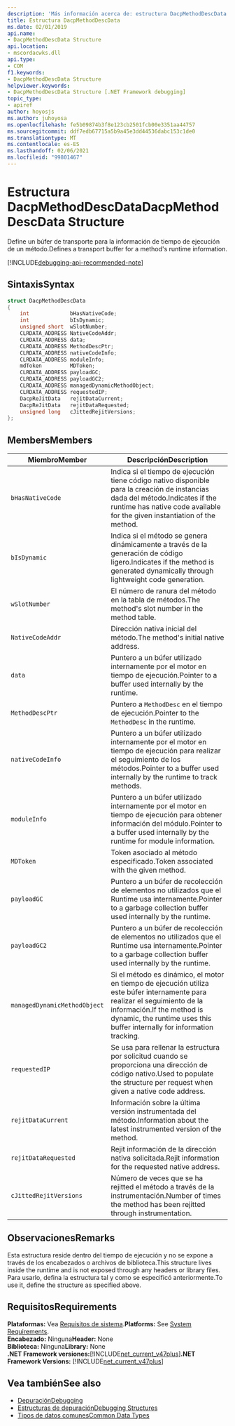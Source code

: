 ```yaml
---
description: 'Más información acerca de: estructura DacpMethodDescData'
title: Estructura DacpMethodDescData
ms.date: 02/01/2019
api.name:
- DacpMethodDescData Structure
api.location:
- mscordacwks.dll
api.type:
- COM
f1.keywords:
- DacpMethodDescData Structure
helpviewer.keywords:
- DacpMethodDescData Structure [.NET Framework debugging]
topic_type:
- apiref
author: hoyosjs
ms.author: juhoyosa
ms.openlocfilehash: fe5b09874b3f8e123cb2501fcb00e3351aa44757
ms.sourcegitcommit: ddf7edb67715a5b9a45e3dd44536dabc153c1de0
ms.translationtype: MT
ms.contentlocale: es-ES
ms.lasthandoff: 02/06/2021
ms.locfileid: "99801467"
---
```

# <a name="dacpmethoddescdata-structure"></a><span data-ttu-id="70c48-103">Estructura DacpMethodDescData</span><span class="sxs-lookup"><span data-stu-id="70c48-103">DacpMethodDescData Structure</span></span>

<span data-ttu-id="70c48-104">Define un búfer de transporte para la información de tiempo de ejecución de un método.</span><span class="sxs-lookup"><span data-stu-id="70c48-104">Defines a transport buffer for a method's runtime information.</span></span>

[!INCLUDE[debugging-api-recommended-note](../../../../includes/debugging-api-recommended-note.md)]

## <a name="syntax"></a><span data-ttu-id="70c48-105">Sintaxis</span><span class="sxs-lookup"><span data-stu-id="70c48-105">Syntax</span></span>

```cpp
struct DacpMethodDescData
{
    int             bHasNativeCode;
    int             bIsDynamic;
    unsigned short  wSlotNumber;
    CLRDATA_ADDRESS NativeCodeAddr;
    CLRDATA_ADDRESS data;
    CLRDATA_ADDRESS MethodDescPtr;
    CLRDATA_ADDRESS nativeCodeInfo;
    CLRDATA_ADDRESS moduleInfo;
    mdToken         MDToken;
    CLRDATA_ADDRESS payloadGC;
    CLRDATA_ADDRESS payloadGC2;
    CLRDATA_ADDRESS managedDynamicMethodObject;
    CLRDATA_ADDRESS requestedIP;
    DacpReJitData   rejitDataCurrent;
    DacpReJitData   rejitDataRequested;
    unsigned long   cJittedRejitVersions;
};
```

## <a name="members"></a><span data-ttu-id="70c48-106">Members</span><span class="sxs-lookup"><span data-stu-id="70c48-106">Members</span></span>

| <span data-ttu-id="70c48-107">Miembro</span><span class="sxs-lookup"><span data-stu-id="70c48-107">Member</span></span>                       | <span data-ttu-id="70c48-108">Descripción</span><span class="sxs-lookup"><span data-stu-id="70c48-108">Description</span></span>                                                                                     |
| ---------------------------- | ----------------------------------------------------------------------------------------------- |
| `bHasNativeCode`             | <span data-ttu-id="70c48-109">Indica si el tiempo de ejecución tiene código nativo disponible para la creación de instancias dada del método.</span><span class="sxs-lookup"><span data-stu-id="70c48-109">Indicates if the runtime has native code available for the given instantiation of the method.</span></span> |
| `bIsDynamic`                 | <span data-ttu-id="70c48-110">Indica si el método se genera dinámicamente a través de la generación de código ligero.</span><span class="sxs-lookup"><span data-stu-id="70c48-110">Indicates if the method is generated dynamically through lightweight code generation.</span></span>           |
| `wSlotNumber`                | <span data-ttu-id="70c48-111">El número de ranura del método en la tabla de métodos.</span><span class="sxs-lookup"><span data-stu-id="70c48-111">The method's slot number in the method table.</span></span>                                                   |
| `NativeCodeAddr`             | <span data-ttu-id="70c48-112">Dirección nativa inicial del método.</span><span class="sxs-lookup"><span data-stu-id="70c48-112">The method's initial native address.</span></span>                                                            |
| `data`                       | <span data-ttu-id="70c48-113">Puntero a un búfer utilizado internamente por el motor en tiempo de ejecución.</span><span class="sxs-lookup"><span data-stu-id="70c48-113">Pointer to a buffer used internally by the runtime.</span></span>                                             |
| `MethodDescPtr`              | <span data-ttu-id="70c48-114">Puntero a `MethodDesc` en el tiempo de ejecución.</span><span class="sxs-lookup"><span data-stu-id="70c48-114">Pointer to the `MethodDesc` in the runtime.</span></span>                                                     |
| `nativeCodeInfo`             | <span data-ttu-id="70c48-115">Puntero a un búfer utilizado internamente por el motor en tiempo de ejecución para realizar el seguimiento de los métodos.</span><span class="sxs-lookup"><span data-stu-id="70c48-115">Pointer to a buffer used internally by the runtime to track methods.</span></span>                            |
| `moduleInfo`                 | <span data-ttu-id="70c48-116">Puntero a un búfer utilizado internamente por el motor en tiempo de ejecución para obtener información del módulo.</span><span class="sxs-lookup"><span data-stu-id="70c48-116">Pointer to a buffer used internally by the runtime for module information.</span></span>                      |
| `MDToken`                    | <span data-ttu-id="70c48-117">Token asociado al método especificado.</span><span class="sxs-lookup"><span data-stu-id="70c48-117">Token associated with the given method.</span></span>                                                         |
| `payloadGC`                  | <span data-ttu-id="70c48-118">Puntero a un búfer de recolección de elementos no utilizados que el Runtime usa internamente.</span><span class="sxs-lookup"><span data-stu-id="70c48-118">Pointer to a garbage collection buffer used internally by the runtime.</span></span>                          |
| `payloadGC2`                 | <span data-ttu-id="70c48-119">Puntero a un búfer de recolección de elementos no utilizados que el Runtime usa internamente.</span><span class="sxs-lookup"><span data-stu-id="70c48-119">Pointer to a garbage collection buffer used internally by the runtime.</span></span>                          |
| `managedDynamicMethodObject` | <span data-ttu-id="70c48-120">Si el método es dinámico, el motor en tiempo de ejecución utiliza este búfer internamente para realizar el seguimiento de la información.</span><span class="sxs-lookup"><span data-stu-id="70c48-120">If the method is dynamic, the runtime uses this buffer internally for information tracking.</span></span>     |
| `requestedIP`                | <span data-ttu-id="70c48-121">Se usa para rellenar la estructura por solicitud cuando se proporciona una dirección de código nativo.</span><span class="sxs-lookup"><span data-stu-id="70c48-121">Used to populate the structure per request when given a native code address.</span></span>                    |
| `rejitDataCurrent`           | <span data-ttu-id="70c48-122">Información sobre la última versión instrumentada del método.</span><span class="sxs-lookup"><span data-stu-id="70c48-122">Information about the latest instrumented version of the method.</span></span>                                   |
| `rejitDataRequested`         | <span data-ttu-id="70c48-123">Rejit información de la dirección nativa solicitada.</span><span class="sxs-lookup"><span data-stu-id="70c48-123">Rejit information for the requested native address.</span></span>                                             |
| `cJittedRejitVersions`       | <span data-ttu-id="70c48-124">Número de veces que se ha rejitted el método a través de la instrumentación.</span><span class="sxs-lookup"><span data-stu-id="70c48-124">Number of times the method has been rejitted through instrumentation.</span></span>                           |

## <a name="remarks"></a><span data-ttu-id="70c48-125">Observaciones</span><span class="sxs-lookup"><span data-stu-id="70c48-125">Remarks</span></span>

<span data-ttu-id="70c48-126">Esta estructura reside dentro del tiempo de ejecución y no se expone a través de los encabezados o archivos de biblioteca.</span><span class="sxs-lookup"><span data-stu-id="70c48-126">This structure lives inside the runtime and is not exposed through any headers or library files.</span></span> <span data-ttu-id="70c48-127">Para usarlo, defina la estructura tal y como se especificó anteriormente.</span><span class="sxs-lookup"><span data-stu-id="70c48-127">To use it, define the structure as specified above.</span></span>

## <a name="requirements"></a><span data-ttu-id="70c48-128">Requisitos</span><span class="sxs-lookup"><span data-stu-id="70c48-128">Requirements</span></span>

<span data-ttu-id="70c48-129">**Plataformas:** Vea [Requisitos de sistema](../../get-started/system-requirements.md).</span><span class="sxs-lookup"><span data-stu-id="70c48-129">**Platforms:** See [System Requirements](../../get-started/system-requirements.md).</span></span>  
<span data-ttu-id="70c48-130">**Encabezado:** Ninguna</span><span class="sxs-lookup"><span data-stu-id="70c48-130">**Header:** None</span></span>  
<span data-ttu-id="70c48-131">**Biblioteca:** Ninguna</span><span class="sxs-lookup"><span data-stu-id="70c48-131">**Library:** None</span></span>  
<span data-ttu-id="70c48-132">**.NET Framework versiones:**[!INCLUDE[net_current_v47plus](../../../../includes/net-current-v47plus.md)]</span><span class="sxs-lookup"><span data-stu-id="70c48-132">**.NET Framework Versions:** [!INCLUDE[net_current_v47plus](../../../../includes/net-current-v47plus.md)]</span></span>  

## <a name="see-also"></a><span data-ttu-id="70c48-133">Vea también</span><span class="sxs-lookup"><span data-stu-id="70c48-133">See also</span></span>

- [<span data-ttu-id="70c48-134">Depuración</span><span class="sxs-lookup"><span data-stu-id="70c48-134">Debugging</span></span>](index.md)
- [<span data-ttu-id="70c48-135">Estructuras de depuración</span><span class="sxs-lookup"><span data-stu-id="70c48-135">Debugging Structures</span></span>](debugging-structures.md)
- [<span data-ttu-id="70c48-136">Tipos de datos comunes</span><span class="sxs-lookup"><span data-stu-id="70c48-136">Common Data Types</span></span>](../common-data-types-unmanaged-api-reference.md)
